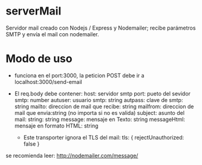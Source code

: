 # serverMail
Servidor mail creado con Nodejs / Express y Nodemailer; recibe parámetros SMTP y envía el mail con nodemailer.

# Modo de uso
- funciona en el port:3000, la peticion POST debe ir a localhost:3000/send-email
- El req.body debe contener: 
        host: servidor smtp
        port: pueto del sevidor smtp: number
        autuser: usuario smtp: string
        autpass: clave de smtp: string
        mailto: direccion de mail que recibe: string
        mailfrom: direccion de mail que envia:string (no importa si no es valida)
        subject: asunto del mail: string: string
        message: mensaje en Texto: string
        messageHtml: mensaje en formato HTML: string
        
  - Este transporter ignora el TLS del mail: 
    tls: {
            rejectUnauthorized: false
        }
        
se recomienda leer: http://nodemailer.com/message/



